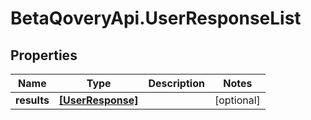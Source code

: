 # BetaQoveryApi.UserResponseList

## Properties

Name | Type | Description | Notes
------------ | ------------- | ------------- | -------------
**results** | [**[UserResponse]**](UserResponse.md) |  | [optional] 


